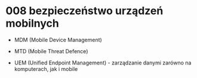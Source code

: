 # 008 bezpieczeństwo urządzeń mobilnych

- MDM (Mobile Device Management)
- MTD (Mobile Threat Defence)

- UEM (Unified Endpoint Management) - zarządzanie danymi zarówno na komputerach, jak i mobile

